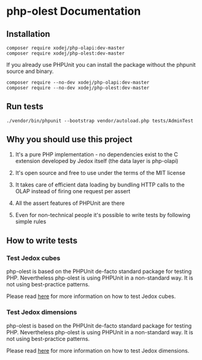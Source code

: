 # php-olest Documentation

## Installation

```cli
composer require xodej/php-olapi:dev-master
composer require xodej/php-olest:dev-master
```

If you already use PHPUnit you can install the package without the phpunit
source and binary.

```cli
composer require --no-dev xodej/php-olapi:dev-master
composer require --no-dev xodej/php-olest:dev-master
```

## Run tests

```cli
./vendor/bin/phpunit --bootstrap vendor/autoload.php tests/AdminTest
```

## Why you should use this project

1. It's a pure PHP implementation - no dependencies exist to the C extension developed by Jedox itself (the data layer is php-olapi)

1. It's open source and free to use under the terms of the MIT license

1. It takes care of efficient data loading by bundling HTTP calls to the OLAP instead of firing one request per assert

1. All the assert features of PHPUnit are there

1. Even for non-technical people it's possible to write tests by following simple rules

## How to write tests

### Test Jedox cubes

php-olest is based on the PHPUnit de-facto standard package for testing PHP. Nevertheless
php-olest is using PHPUnit in a non-standard way. It is not using best-practice patterns.

Please read [here](./cubes.md) for more information on how to test Jedox cubes.

### Test Jedox dimensions

php-olest is based on the PHPUnit de-facto standard package for testing PHP. Nevertheless
php-olest is using PHPUnit in a non-standard way. It is not using best-practice patterns.

Please read [here](./dimensions.md) for more information on how to test Jedox dimensions.